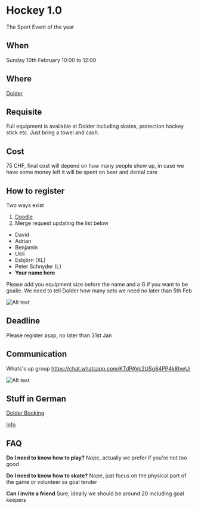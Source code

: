 # Hockey 1.0

The Sport Event of the year

## When
Sunday 10th February 10:00 to 12:00

## Where
[Dolder](https://www.doldersports.com/en/winter-front-page-en/ice-skating-rink/ "Title") 

## Requisite
Full equipment is available at Dolder including skates, protection hockey stick etc. Just bring a towel and cash.

## Cost
75 CHF, final cost will depend on how many people show up, in case we have some money left it will be spent on beer and dental care

## How to register
Two ways exist

1. [Doodle](https://doodle.com/poll/ttvskx8gsmmtswzr "Title")
2. Merge request updating the list below

* David
* Adrian
* Benjamin
* Ueli
* Esbjörn (XL)
* Peter Schnyder (L)
* __Your name here__

Please add you equipment size before the name and a G if you want to be goalie. We need to tell Dolder how many sets we need no later than 5th Feb

![Alt text](doodle.PNG)

## Deadline
Please register asap, no later than 31st Jan

## Communication
Whats's up group https://chat.whatsapp.com/KTdPAVc2USg84PP4k8hwUi

![Alt text](hanson.jpg)

## Stuff in German

[Dolder Booking](Booking.pdf)

[Info](Plauschhockey2018_19.pdf)


## FAQ

__Do I need to know how to play?__
Nope, actually we prefer if you're not too good

__Do I need to know how to skate?__
Nope, just focus on the physical part of the game or volunteer as goal tender

__Can I invite a friend__
Sure, ideally we should be around 20 including goal keepers

